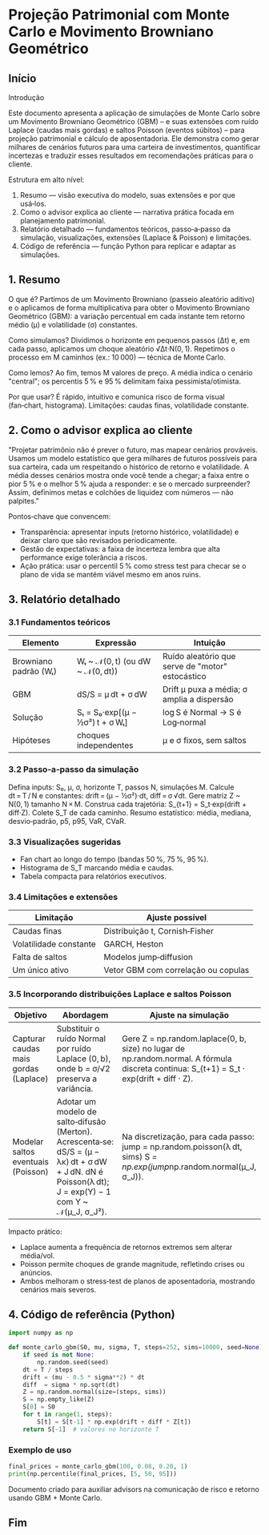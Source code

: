 # Projeção Patrimonial com Monte Carlo e Movimento Browniano Geométrico

## Início

Introdução

Este documento apresenta a aplicação de simulações de Monte Carlo sobre um Movimento Browniano Geométrico (GBM) – e suas extensões com ruído Laplace (caudas mais gordas) e saltos Poisson (eventos súbitos) – para projeção patrimonial e cálculo de aposentadoria. Ele demonstra como gerar milhares de cenários futuros para uma carteira de investimentos, quantificar incertezas e traduzir esses resultados em recomendações práticas para o cliente.

Estrutura em alto nível:

1. Resumo — visão executiva do modelo, suas extensões e por que usá‑los.
2. Como o advisor explica ao cliente — narrativa prática focada em planejamento patrimonial.
3. Relatório detalhado — fundamentos teóricos, passo‑a‑passo da simulação, visualizações, extensões (Laplace & Poisson) e limitações.
4. Código de referência — função Python para replicar e adaptar as simulações.

## 1. Resumo

O que é? Partimos de um Movimento Browniano (passeio aleatório aditivo) e o aplicamos de forma multiplicativa para obter o Movimento Browniano Geométrico (GBM): a variação percentual em cada instante tem retorno médio (μ) e volatilidade (σ) constantes.

Como simulamos? Dividimos o horizonte em pequenos passos (Δt) e, em cada passo, aplicamos um choque aleatório √Δt·N(0, 1). Repetimos o processo em M caminhos (ex.: 10 000) — técnica de Monte Carlo.

Como lemos? Ao fim, temos M valores de preço. A média indica o cenário "central"; os percentis 5 % e 95 % delimitam faixa pessimista/otimista.

Por que usar? É rápido, intuitivo e comunica risco de forma visual (fan‑chart, histograma). Limitações: caudas finas, volatilidade constante.

## 2. Como o advisor explica ao cliente

"Projetar patrimônio não é prever o futuro, mas mapear cenários prováveis. Usamos um modelo estatístico que gera milhares de futuros possíveis para sua carteira, cada um respeitando o histórico de retorno e volatilidade. A média desses cenários mostra onde você tende a chegar; a faixa entre o pior 5 % e o melhor 5 % ajuda a responder: e se o mercado surpreender? Assim, definimos metas e colchões de liquidez com números — não palpites."

Pontos‑chave que convencem:

- Transparência: apresentar inputs (retorno histórico, volatilidade) e deixar claro que são revisados periodicamente.
- Gestão de expectativas: a faixa de incerteza lembra que alta performance exige tolerância a riscos.
- Ação prática: usar o percentil 5 % como stress test para checar se o plano de vida se mantém viável mesmo em anos ruins.

## 3. Relatório detalhado

### 3.1 Fundamentos teóricos

Elemento | Expressão | Intuição
--- | --- | ---
Browniano padrão (Wₜ) | Wₜ ~ 𝒩(0, t) (ou dW ~ 𝒩(0, dt)) | Ruído aleatório que serve de "motor" estocástico
GBM | dS/S = μ dt + σ dW | Drift μ puxa a média; σ amplia a dispersão
Solução | Sₜ = S₀·exp[(μ − ½σ²) t + σ Wₜ] | log S é Normal → S é Log‑normal
Hipóteses | choques independentes | μ e σ fixos, sem saltos

### 3.2 Passo‑a‑passo da simulação

Defina inputs: S₀, μ, σ, horizonte T, passos N, simulações M.
Calcule dt = T / N e constantes: drift = (μ − ½σ²)·dt, diff = σ √dt.
Gere matriz Z ~ N(0, 1) tamanho N × M.
Construa cada trajetória:  S_{t+1} = S_t·exp(drift + diff·Z).
Colete S_T de cada caminho.
Resumo estatístico: média, mediana, desvio‑padrão, p5, p95, VaR, CVaR.

### 3.3 Visualizações sugeridas

- Fan chart ao longo do tempo (bandas 50 %, 75 %, 95 %).
- Histograma de S_T marcando média e caudas.
- Tabela compacta para relatórios executivos.

### 3.4 Limitações e extensões

Limitação | Ajuste possível
--- | ---
Caudas finas | Distribuição t, Cornish‑Fisher
Volatilidade constante | GARCH, Heston
Falta de saltos | Modelos jump‑diffusion
Um único ativo | Vetor GBM com correlação ou copulas

### 3.5 Incorporando distribuições Laplace e saltos Poisson

Objetivo | Abordagem | Ajuste na simulação
--- | --- | ---
Capturar caudas mais gordas (Laplace) | Substituir o ruído Normal por ruído Laplace (0, b), onde b = σ/√2 preserva a variância. | Gere Z = np.random.laplace(0, b, size) no lugar de np.random.normal.  A fórmula discreta continua: S_{t+1} = S_t · exp(drift + diff · Z).
Modelar saltos eventuais (Poisson) | Adotar um modelo de salto‑difusão (Merton). Acrescenta‑se: dS/S = (μ − λκ) dt + σ dW + J dN. dN é Poisson(λ dt); J = exp(Y) − 1 com Y ~ 𝒩(μ_J, σ_J²). | Na discretização, para cada passo: jump = np.random.poisson(λ dt, sims) S *= np.exp(jump*np.random.normal(μ_J, σ_J)).

Impacto prático:

- Laplace aumenta a frequência de retornos extremos sem alterar média/vol.
- Poisson permite choques de grande magnitude, refletindo crises ou anúncios.
- Ambos melhoram o stress‑test de planos de aposentadoria, mostrando cenários mais severos.

## 4. Código de referência (Python)

```python
import numpy as np

def monte_carlo_gbm(S0, mu, sigma, T, steps=252, sims=10000, seed=None):
    if seed is not None:
        np.random.seed(seed)
    dt = T / steps
    drift = (mu - 0.5 * sigma**2) * dt
    diff  = sigma * np.sqrt(dt)
    Z = np.random.normal(size=(steps, sims))
    S = np.empty_like(Z)
    S[0] = S0
    for t in range(1, steps):
        S[t] = S[t-1] * np.exp(drift + diff * Z[t])
    return S[-1]  # valores no horizonte T
```

### Exemplo de uso

```python
final_prices = monte_carlo_gbm(100, 0.08, 0.20, 1)
print(np.percentile(final_prices, [5, 50, 95]))
```

Documento criado para auxiliar advisors na comunicação de risco e retorno usando GBM + Monte Carlo.

## Fim
